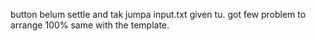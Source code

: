 button belum settle and tak jumpa input.txt given tu.
got few problem to arrange 100% same with the template.
